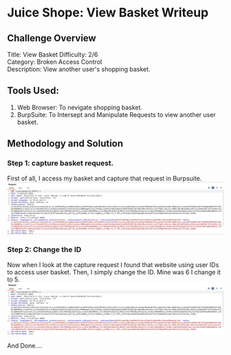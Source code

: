 # Juice Shope: View Basket  Writeup 

## Challenge Overview  
Title: View Basket
Difficulty: 2/6  
Category: Broken Access Control  
Description: View another user's shopping basket.  
## Tools Used:  
1. Web Browser: To nevigate shopping basket.  
2. BurpSuite: To Intersept and Manipulate Requests to view another user basket.

## Methodology and Solution

### Step 1: capture basket request.  
First of all, I access my basket and capture that request in Burpsuite.  
![My Images](../Images/Basket1.png) 

### Step 2: Change the ID  
Now when I look at the capture request I found that website using user IDs to access user basket. Then, I simply change the ID. Mine was 6 I change it to 5.  
![My Images](../Images/Basket2.png)  

And Done.... 
